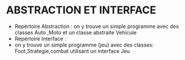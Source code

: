 # ABSTRACTION ET INTERFACE
* Repértoire Abstraction :
  on y trouve un simple programme avec des classes Auto ,Moto et un classe abstraite Vehicule
* Repértoire Interface :
* on y trouve un simple programme (jeu) avec des classes: Foot,Strategie,combat utilisant un interface Jeu
